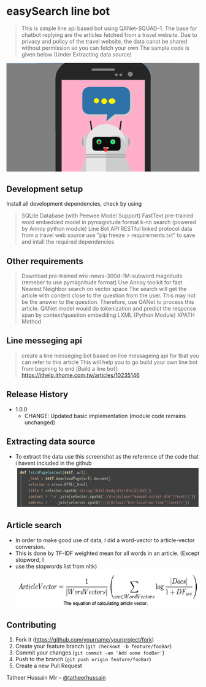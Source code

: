 # easySearch line bot
> This is simple line api based bot using QANet-SQUAD-1.
> The base for chatbot replying are the articles fetched from a travel website.
> Due to privacy and policy of the travel website, the data canot be shared without permission so you can fetch your own
> The sample code is given below (Under Extracting data source)

![Screenshot](images/banner.png)


## Development setup

Install all development dependencies, check by using 
> SQLite Database (with Peewee Model Support)
> FastText pre-trained word embedded model in pymagnitude format
> k-nn search (powered by Annoy python module)
> Line Bot API
> RESTful linked protocol
> data from a travel web source
> use  "pip freeze > requirements.txt" to save and intall the required dependencies


## Other requirements 
>  Download pre-trained wiki-news-300d-1M-subword.magnitude (remeber to use pymagnitude format) 
>  Use Annoy toolkit for fast Nearest Neighbor search on vector space 
>  The search will get the article with content close to the question from the user. This may not be the answer to the question. Therefore, use QANet to process this article.
> QANet model would do tokenization and predict the response span by context/question embedding
> LXML (Python Module)
> XPATH Method

## Line messeging api 
> create a line messeging bot based on line messageing api for tbat you can refer to this article 
> This will help you to go build your own line bot from begining to end 
> [Build a line bot]: https://ithelp.ithome.com.tw/articles/10235146

## Release History

* 1.0.0
    * CHANGE: Updated basic implementation (module code remains unchanged)

## Extracting data source 
* To extract the data use this screenshot as the reference of the code that i havent included in the github
![Screenshot](images/fetch.jpg)

## Article search 
* In order to make good use of data, I did a word-vector to article-vector conversion.
* This is done by TF-IDF weighted mean for all words in an article. (Except stopword, I
* use the stopwords list from nltk)
![Screenshot](images/articlesearch.jpg)


## Contributing

1. Fork it (<https://github.com/yourname/yourproject/fork>)
2. Create your feature branch (`git checkout -b feature/fooBar`)
3. Commit your changes (`git commit -am 'Add some fooBar'`)
4. Push to the branch (`git push origin feature/fooBar`)
5. Create a new Pull Request




Tatheer Hussain Mir – [@tatheerhussain](https://twitter.com/tatheerhussain) 